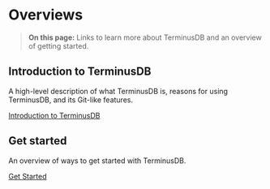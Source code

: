 # Overviews

> **On this page:** Links to learn more about TerminusDB and an overview of getting started.

## Introduction to TerminusDB

A high-level description of what TerminusDB is, reasons for using TerminusDB, and its Git-like features.   

[Introduction to TerminusDB](overviews/introduction)

## Get started

An overview of ways to get started with TerminusDB.

[Get Started](overviews/get-started)
